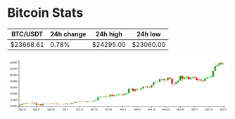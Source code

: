 # Bitcoin Stats

BTC/USDT|24h change|24h high|24h low|
|---|---|---|---|
|$23668.61|0.78%|$24295.00|$23060.00|

<img src="./chart.svg">
